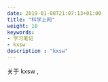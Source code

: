 ```yaml
---
date: 2019-01-08T21:07:13+01:00
title: "科学上网"
weight: 10
keywords:
- 学习笔记
- kxsw
description : "kxsw"
---
```


关于 kxsw , 
